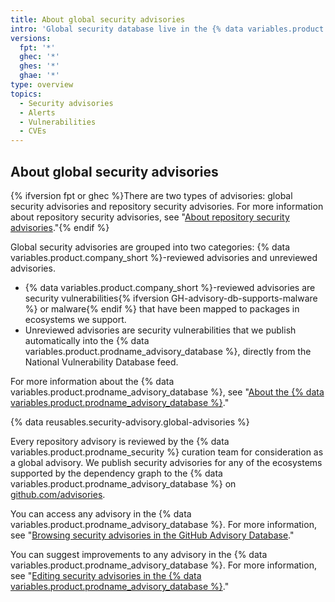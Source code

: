 ```yaml
---
title: About global security advisories
intro: 'Global security database live in the {% data variables.product.prodname_advisory_database %}, which contains CVEs and {% data variables.product.company_short %}-originated security advisories affecting the open source world. You can contribute to improving global advisories.'
versions:
  fpt: '*'
  ghec: '*'
  ghes: '*'
  ghae: '*'
type: overview
topics:
  - Security advisories
  - Alerts
  - Vulnerabilities
  - CVEs
---
```


## About global security advisories

{% ifversion fpt or ghec %}There are two types of advisories: global security advisories and repository security advisories. For more information about repository security advisories, see "[About repository security advisories](/code-security/security-advisories/repository-security-advisories/about-repository-security-advisories)."{% endif %}

Global security advisories are grouped into two categories: {% data variables.product.company_short %}-reviewed advisories and unreviewed advisories.
- {% data variables.product.company_short %}-reviewed advisories are security vulnerabilities{% ifversion GH-advisory-db-supports-malware %} or malware{% endif %} that have been mapped to packages in ecosystems we support.
- Unreviewed advisories are security vulnerabilities that we publish automatically into the {% data variables.product.prodname_advisory_database %}, directly from the National Vulnerability Database feed. 

For more information about the {% data variables.product.prodname_advisory_database %}, see "[About the {% data variables.product.prodname_advisory_database %}](/code-security/security-advisories/global-security-advisories/about-the-github-advisory-database)."

{% data reusables.security-advisory.global-advisories %}

Every repository advisory is reviewed by the {% data variables.product.prodname_security %} curation team for consideration as a global advisory. We publish security advisories for any of the ecosystems supported by the dependency graph to the {% data variables.product.prodname_advisory_database %} on [github.com/advisories](https://github.com/advisories).

You can access any advisory in the {% data variables.product.prodname_advisory_database %}. For more information, see "[Browsing security advisories in the GitHub Advisory Database](/code-security/security-advisories/global-security-advisories/browsing-security-advisories-in-the-github-advisory-database)."

You can suggest improvements to any advisory in the {% data variables.product.prodname_advisory_database %}. For more information, see "[Editing security advisories in the {% data variables.product.prodname_advisory_database %}](/code-security/supply-chain-security/managing-vulnerabilities-in-your-projects-dependencies/editing-security-advisories-in-the-github-advisory-database)."

